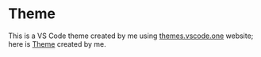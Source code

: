 
# Theme

This is a VS Code theme created by me using [themes.vscode.one](https://themes.vscode.one/ "Click here to see themes.vscode.one website") 
website; here is [Theme](https://themes.vscode.one/theme/Aman/3ydP6y0u "Click here to customize My Theme")  created by me.

